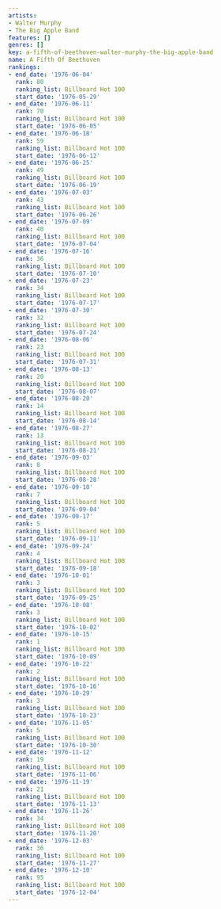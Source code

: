 ```yaml
---
artists:
- Walter Murphy
- The Big Apple Band
features: []
genres: []
key: a-fifth-of-beethoven-walter-murphy-the-big-apple-band
name: A Fifth Of Beethoven
rankings:
- end_date: '1976-06-04'
  rank: 80
  ranking_list: Billboard Hot 100
  start_date: '1976-05-29'
- end_date: '1976-06-11'
  rank: 70
  ranking_list: Billboard Hot 100
  start_date: '1976-06-05'
- end_date: '1976-06-18'
  rank: 59
  ranking_list: Billboard Hot 100
  start_date: '1976-06-12'
- end_date: '1976-06-25'
  rank: 49
  ranking_list: Billboard Hot 100
  start_date: '1976-06-19'
- end_date: '1976-07-03'
  rank: 43
  ranking_list: Billboard Hot 100
  start_date: '1976-06-26'
- end_date: '1976-07-09'
  rank: 40
  ranking_list: Billboard Hot 100
  start_date: '1976-07-04'
- end_date: '1976-07-16'
  rank: 36
  ranking_list: Billboard Hot 100
  start_date: '1976-07-10'
- end_date: '1976-07-23'
  rank: 34
  ranking_list: Billboard Hot 100
  start_date: '1976-07-17'
- end_date: '1976-07-30'
  rank: 32
  ranking_list: Billboard Hot 100
  start_date: '1976-07-24'
- end_date: '1976-08-06'
  rank: 23
  ranking_list: Billboard Hot 100
  start_date: '1976-07-31'
- end_date: '1976-08-13'
  rank: 20
  ranking_list: Billboard Hot 100
  start_date: '1976-08-07'
- end_date: '1976-08-20'
  rank: 14
  ranking_list: Billboard Hot 100
  start_date: '1976-08-14'
- end_date: '1976-08-27'
  rank: 13
  ranking_list: Billboard Hot 100
  start_date: '1976-08-21'
- end_date: '1976-09-03'
  rank: 8
  ranking_list: Billboard Hot 100
  start_date: '1976-08-28'
- end_date: '1976-09-10'
  rank: 7
  ranking_list: Billboard Hot 100
  start_date: '1976-09-04'
- end_date: '1976-09-17'
  rank: 5
  ranking_list: Billboard Hot 100
  start_date: '1976-09-11'
- end_date: '1976-09-24'
  rank: 4
  ranking_list: Billboard Hot 100
  start_date: '1976-09-18'
- end_date: '1976-10-01'
  rank: 3
  ranking_list: Billboard Hot 100
  start_date: '1976-09-25'
- end_date: '1976-10-08'
  rank: 3
  ranking_list: Billboard Hot 100
  start_date: '1976-10-02'
- end_date: '1976-10-15'
  rank: 1
  ranking_list: Billboard Hot 100
  start_date: '1976-10-09'
- end_date: '1976-10-22'
  rank: 2
  ranking_list: Billboard Hot 100
  start_date: '1976-10-16'
- end_date: '1976-10-29'
  rank: 3
  ranking_list: Billboard Hot 100
  start_date: '1976-10-23'
- end_date: '1976-11-05'
  rank: 5
  ranking_list: Billboard Hot 100
  start_date: '1976-10-30'
- end_date: '1976-11-12'
  rank: 19
  ranking_list: Billboard Hot 100
  start_date: '1976-11-06'
- end_date: '1976-11-19'
  rank: 21
  ranking_list: Billboard Hot 100
  start_date: '1976-11-13'
- end_date: '1976-11-26'
  rank: 34
  ranking_list: Billboard Hot 100
  start_date: '1976-11-20'
- end_date: '1976-12-03'
  rank: 36
  ranking_list: Billboard Hot 100
  start_date: '1976-11-27'
- end_date: '1976-12-10'
  rank: 95
  ranking_list: Billboard Hot 100
  start_date: '1976-12-04'
---
```


